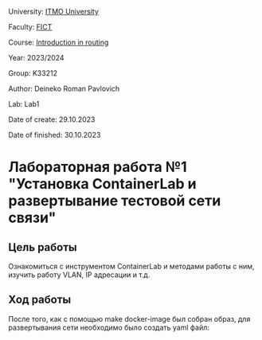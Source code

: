 University: [ITMO University](https://itmo.ru/ru/)  

Faculty: [FICT](https://fict.itmo.ru)  

Course: [Introduction in routing](https://github.com/itmo-ict-faculty/introduction-in-routing)  

Year: 2023/2024  

Group: K33212  

Author: Deineko Roman Pavlovich

Lab: Lab1  

Date of create: 29.10.2023  

Date of finished: 30.10.2023

# Лабораторная работа №1 "Установка ContainerLab и развертывание тестовой сети связи"
## Цель работы
Ознакомиться с инструментом ContainerLab и методами работы с ним, изучить работу VLAN, IP адресации и т.д.
## Ход работы
После того, как с помощью make docker-image был собран образ, для развертывания сети необходимо было создать yaml файл:
